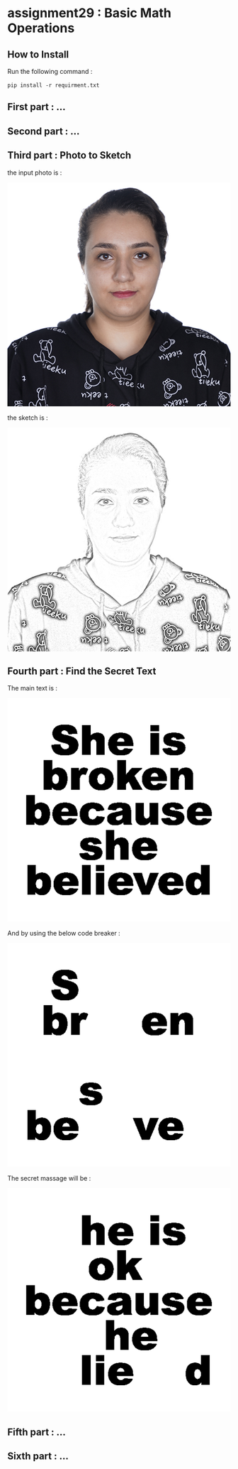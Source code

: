 # assignment29 : Basic Math Operations

## How to Install
Run the following command :
```
pip install -r requirment.txt
```

## First part : ...

## Second part : ...

## Third part : Photo to Sketch
the input photo is :

![Alt text](inputs/input_face.jpg)

the sketch is :

![Alt text](outputs/output_3_photo_to_sketch.jpg)

## Fourth part : Find the Secret Text
The main text is :

![Alt text](inputs/input_4_full.png)

And by using the below code breaker :

![Alt text](inputs/input_4_check.png)

The secret massage will be :

![Alt text](outputs/output_4_secret_text.png)

## Fifth part : ...

## Sixth part : ...